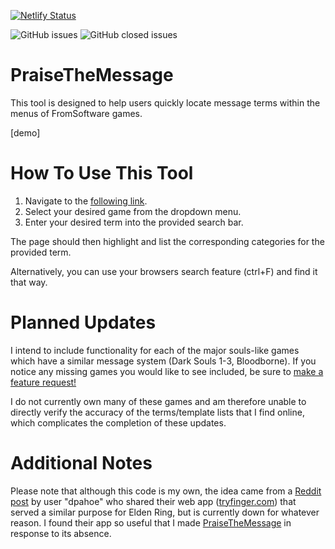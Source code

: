 [![Netlify Status](https://api.netlify.com/api/v1/badges/0e64092b-b947-49a5-add2-15090438ad58/deploy-status)](https://app.netlify.com/sites/praisethemessage/deploys)

![GitHub issues](https://img.shields.io/github/issues/mediumbob/PraiseTheMessage)
![GitHub closed issues](https://img.shields.io/github/issues-closed/mediumbob/PraiseTheMessage?label=%20&color=green)

# PraiseTheMessage
This tool is designed to help users quickly locate message terms within the menus of FromSoftware games.

[demo]

# How To Use This Tool
1. Navigate to the [following link](https://praisethemessage.netlify.app/).
2. Select your desired  game from the dropdown menu.
3. Enter your desired term into the provided search bar. 

The page should then highlight and list the corresponding categories for the provided term. 

Alternatively, you can use your browsers search feature (ctrl+F) and find it that way. 

# Planned Updates
I intend to include functionality for each of the major souls-like games which have a similar message system (Dark Souls 1-3, Bloodborne). If you notice any missing games you would like to see included, be sure to [make a feature request!](https://github.com/MediumBob/PraiseTheMessage/issues/new?assignees=&labels=&projects=&template=feature_request.md&title=)

I do not currently own many of these games and am therefore unable to directly verify the accuracy of the terms/template lists that I find online, which complicates the completion of these updates.

# Additional Notes
Please note that although this code is my own, the idea came from a [Reddit post](https://www.reddit.com/r/Eldenring/comments/thsfju/i_created_a_web_app_to_easily_find_a_message_term/) by user "dpahoe" who shared their web app ([tryfinger.com](https://www.tryfinger.com/)) that served a similar purpose for Elden Ring, but is currently down for whatever reason. I found their app so useful that I made [PraiseTheMessage](https://praisethemessage.netlify.app/) in response to its absence.
